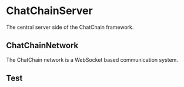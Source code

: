 # ChatChainServer
The central server side of the ChatChain framework.

## ChatChainNetwork
The ChatChain network is a WebSocket based communication system.

## Test
